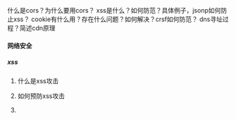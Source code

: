 什么是cors？为什么要用cors？
xss是什么？如何防范？具体例子，jsonp如何防止xss？
cookie有什么用？存在什么问题？如何解决？crsf如何防范？
dns寻址过程？简述cdn原理

#### 网络安全

##### xss

1. 什么是xss攻击

2. 如何预防xss攻击

3. 